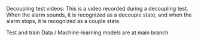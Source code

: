 Decoupling test videos: This is a video recorded during a decoupling test. When the alarm sounds, it is recognized as a decouple state, and when the alarm stops, it is recognized as a couple state.

Test and train Data / Machine-learning models are at main branch
